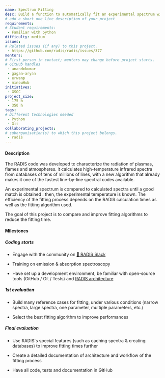 ```yaml
---
name: Spectrum Fitting
desc: Build a function to automatically fit an experimental spectrum with the output of RADIS, with the best performance possible
# add a short one line description of your project
requirements:
# Student requirements:
 - Familiar with python
difficulty: medium
issues:
# Related issues (if any) to this project.
 - https://github.com/radis/radis/issues/377
mentors:
# First person in contact; mentors may change before project starts.
# GitHub handles
 - anandxkumar
 - gagan-aryan
 - erwanp
 - minouHub
initiatives:
 - GSOC
project_size:
 - 175 h 
 - 350 h
tags:
# Different technologies needed
 - Python
 - Git
collaborating_projects:
# suborganisation(s) to which this project belongs.
 - radis
---
```



#### Description


The RADIS code was developed to characterize the radiation of plasmas, flames and atmospheres. It calculates high-temperature infrared spectra from databases of tens of millions of lines, with a new algorithm that already makes it one of the fastest line-by-line spectral codes available. 

An experimental spectrum is compared to calculated spectra until a good match is obtained : then, the experimental temperature is known. 
The efficiency of the fitting process depends on the RADIS calculation times as well as the fitting algorithm used. 

The goal of this project is to compare and improve fitting algorithms to reduce the fitting time.  


#### Milestones


##### Coding starts

* Engage with the community on [💬 RADIS Slack](https://github.com/radis/slack-invite)

* Training on emission & absorption spectroscopy

* Have set up a development environment, be familiar with open-source tools (GitHub / Git / Tests) and [RADIS architecture](https://radis.readthedocs.io/en/latest/dev/developer.html#architecture)

##### 1st evaluation

* Build many reference cases for fitting, under various conditions (narrow spectra, large spectra, one parameter, multiple parameters, etc.)

* Select the best fitting algorithm to improve performances

##### Final evaluation

* Use RADIS's special features (such as caching spectra & creating databases) to improve fitting times further

* Create a detailed documentation of architecture and workflow of the fitting process 

* Have all code, tests and documentation in GitHub 